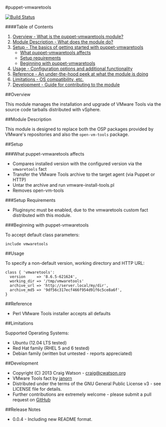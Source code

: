 #puppet-vmwaretools

[![Build Status](https://secure.travis-ci.org/craigwatson/puppet-vmwaretools.png?branch=master)](http://travis-ci.org/craigwatson/puppet-vmwaretools)

####Table of Contents

1. [Overview - What is the puppet-vmwaretools module?](#overview)
2. [Module Description - What does the module do?](#module-description)
3. [Setup - The basics of getting started with puppet-vmwaretools](#setup)
    * [What puppet-vmwaretools affects](#what-puppet-vmwaretools-affects)
    * [Setup requirements](#setup-requirements)
    * [Beginning with puppet-vmwaretools](#beginning-with-registry)
4. [Usage - Configuration options and additional functionality](#usage)
5. [Reference - An under-the-hood peek at what the module is doing](#reference)
5. [Limitations - OS compatibility, etc.](#limitations)
6. [Development - Guide for contributing to the module](#development)

##Overview

This module manages the installation and upgrade of VMware Tools via the source code tarballs distributed with vSphere.

##Module Description

This module is designed to replace both the OSP packages provided by VMware's repositories and also the `open-vm-tools` package.

##Setup

###What puppet-vmwaretools affects

* Compares installed version with the configured version via the `vmwaretools` fact
* Transfer the VMware Tools archive to the target agent (via Puppet or HTTP)
* Untar the archive and run vmware-install-tools.pl
* Removes open-vm-tools

###Setup Requirements

* Pluginsync must be enabled, due to the vmwaretools custom fact distributed with this module.
	
###Beginning with puppet-vmwaretools	

To accept default class parameters:

    include vmwaretools

##Usage

To specify a non-default version, working directory and HTTP URL:

    class { 'vmwaretools':
      version     => '8.6.5-621624',
      working_dir => '/tmp/vmwaretools'
      archive_url => 'http://server.local/my/dir',
      archive_md5 => '9df56c317ecf466f954d91f6c5ce8a6f',
    }

##Reference

* Perl VMware Tools installer accepts all defaults

##Limitations

Supported Operating Systems:

* Ubuntu (12.04 LTS tested)
* Red Hat family (RHEL 5 and 6 tested)
* Debian family (written but untested - reports appreciated)

##Development

* Copyright (C) 2013 Craig Watson - <craig@cwatson.org>
* VMware Tools fact by [janorn](https://github.com/janorn/puppet-vmwaretools)
* Distributed under the terms of the GNU General Public License v3 - see LICENSE file for details.
* Further contributions are extremely welcome - please submit a pull request on [GitHub](https://github.com/craigwatson/puppet-vmwaretools)

##Release Notes

* 0.0.4 - Including new README format.
